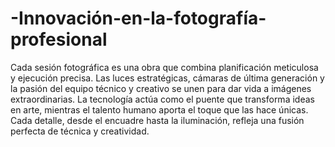 # -Innovación-en-la-fotografía-profesional
Cada sesión fotográfica es una obra que combina planificación meticulosa y ejecución precisa. Las luces estratégicas, cámaras de última generación y la pasión del equipo técnico y creativo se unen para dar vida a imágenes extraordinarias. La tecnología actúa como el puente que transforma ideas en arte, mientras el talento humano aporta el toque que las hace únicas. Cada detalle, desde el encuadre hasta la iluminación, refleja una fusión perfecta de técnica y creatividad.
